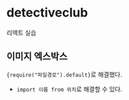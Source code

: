 # detectiveclub
리액트 실습

## 이미지 엑스박스
`{require("파일경로").default}`로 해결했다.
+ `import 이름 from 위치`로 해결할 수 있다.
